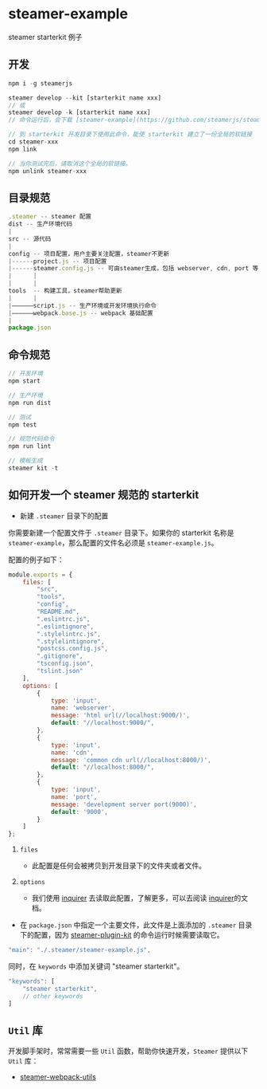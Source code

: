 # steamer-example

steamer starterkit 例子

## 开发
```javascript
npm i -g steamerjs

steamer develop --kit [starterkit name xxx]
// 或
steamer develop -k [starterkit name xxx]
// 命令运行后，会下载 [steamer-example](https://github.com/steamerjs/steamer-example)

// 到 starterkit 开发目录下使用此命令，能使 starterkit 建立了一份全局的软链接
cd steamer-xxx
npm link

// 当你测试完后，请取消这个全局的软链接。
npm unlink steamer-xxx

```

## 目录规范

```javascript
.steamer -- steamer 配置
dist -- 生产环境代码
|
src -- 源代码
|
config -- 项目配置，用户主要关注配置，steamer不更新
|------project.js -- 项目配置
|------steamer.config.js -- 可由steamer生成，包括 webserver, cdn, port 等
|      |
|      |
tools  -- 构建工具，steamer帮助更新
|      |
|——————script.js -- 生产环境或开发环境执行命令
|——————webpack.base.js -- webpack 基础配置
|
package.json
```

## 命令规范

```javascript
// 开发环境
npm start

// 生产环境
npm run dist

// 测试
npm test

// 规范代码命令
npm run lint

// 模板生成
steamer kit -t
```

## 如何开发一个 steamer 规范的 starterkit

* 新建 `.steamer` 目录下的配置

你需要新建一个配置文件于 `.steamer` 目录下。如果你的 starterkit 名称是 `steamer-example`，那么配置的文件名必须是 `steamer-example.js`。

配置的例子如下：

```javascript
module.exports = {
    files: [
        "src",
        "tools",
        "config",
        "README.md",
        ".eslintrc.js",
        ".eslintignore",
        ".stylelintrc.js",
        ".stylelintignore",
        "postcss.config.js",
        ".gitignore",
        "tsconfig.json",
        "tslint.json"         
    ],
    options: [
        {
            type: 'input',
            name: 'webserver',
            message: 'html url(//localhost:9000/)',
            default: "//localhost:9000/",
        },
        {
            type: 'input',
            name: 'cdn',
            message: 'common cdn url(//localhost:8000/)',
            default: "//localhost:8000/",
        },
        {
            type: 'input',
            name: 'port',
            message: 'development server port(9000)',
            default: '9000',
        }
    ]
};
```

1. `files` 
    - 此配置是任何会被拷贝到开发目录下的文件夹或者文件。

2. `options` 
    - 我们使用 [inquirer](https://github.com/sboudrias/Inquirer.js) 去读取此配置，了解更多，可以去阅读 [inquirer](https://github.com/sboudrias/Inquirer.js)的文档。


* 在 `package.json` 中指定一个主要文件，此文件是上面添加的 `.steamer` 目录下的配置，因为 [steamer-plugin-kit](https://github.com/SteamerTeam/steamer-plugin-kit) 的命令运行时候需要读取它。

```javascript
"main": "./.steamer/steamer-example.js",
```

同时，在 `keywords` 中添加关键词 "steamer starterkit"。

```javascript
"keywords": [
    "steamer starterkit",
    // other keywords
]
```


## `Util` 库

开发脚手架时，常常需要一些 `Util` 函数，帮助你快速开发，`Steamer` 提供以下 `Util` 库：

* [steamer-webpack-utils](https://github.com/SteamerTeam/steamer-webpack-utils)